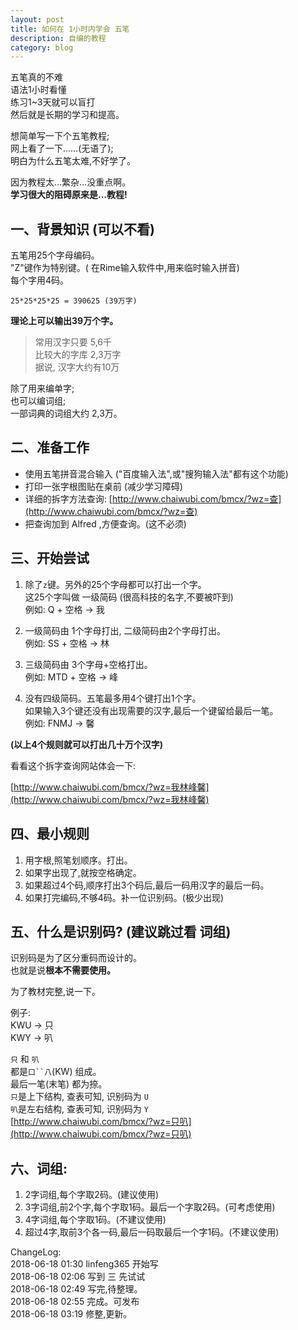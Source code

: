 ```yaml
---
layout: post
title: 如何在 1小时内学会 五笔
description: 自编的教程
category: blog
---
```



五笔真的不难  
语法1小时看懂    
练习1~3天就可以盲打  
然后就是长期的学习和提高。  

想简单写一下个五笔教程;   
网上看了一下……(无语了);    
明白为什么五笔太难,不好学了。    
  
因为教程太…繁杂…没重点啊。  
**学习很大的阻碍原来是…教程!**

## 一、背景知识 (可以不看)

五笔用25个字母编码。   
"Z"键作为特别键。( 在Rime输入软件中,用来临时输入拼音)  
每个字用4码。  

	25*25*25*25 = 390625 (39万字)

**理论上可以输出39万个字。**
>常用汉字只要 5,6千  
比较大的字库 2,3万字  
据说, 汉字大约有10万  

除了用来编单字;  
也可以编词组;  
一部词典的词组大约 2,3万。  



## 二、准备工作


* 使用五笔拼音混合输入 ("百度输入法",或"搜狗输入法"都有这个功能) 
* 打印一张字根图贴在桌前 (减少学习障碍)
* 详细的拆字方法查询: [http://www.chaiwubi.com/bmcx/?wz=查](http://www.chaiwubi.com/bmcx/?wz=查)
* 把查询加到 Alfred ,方便查询。(这不必须)




## 三、开始尝试

1. 除了`z`键。另外的25个字母都可以打出一个字。  
这25个字叫做 一级简码 (很高科技的名字,不要被吓到)    
例如: Q + 空格  ->  我  

2. 一级简码由 1个字母打出, 二级简码由2个字母打出。  
例如: SS + 空格 -> 林  

3. 三级简码由 3个字母+空格打出。  
例如: MTD + 空格 -> 峰  

4. 没有四级简码。五笔最多用4个键打出1个字。  
如果输入3个键还没有出现需要的汉字,最后一个键留给最后一笔。  
例如: FNMJ -> 馨  

**(以上4个规则就可以打出几十万个汉字)**

看看这个拆字查询网站体会一下:

[http://www.chaiwubi.com/bmcx/?wz=我林峰馨](http://www.chaiwubi.com/bmcx/?wz=我林峰馨)

<!--
![](media/wubi01.jpg)
-->


## 四、最小规则

1. 用字根,照笔划顺序。打出。
2. 如果字出现了,就按空格确定。
3. 如果超过4个码,顺序打出3个码后,最后一码用汉字的最后一码。
4. 如果打完编码,不够4码。补一位识别码。(极少出现)



## 五、什么是识别码? (建议跳过看 词组)

识别码是为了区分重码而设计的。  
也就是说**根本不需要使用。**  

为了教材完整,说一下。  

例子:  
KWU ->  只   
KWY -> 叭  

`只` 和 `叭`  
都是`口``八`(KW) 组成。  
最后一笔(末笔) 都为捺。  
`只`是上下结构, 查表可知, 识别码为 `U`  
`叭`是左右结构, 查表可知, 识别码为 `Y`  
[http://www.chaiwubi.com/bmcx/?wz=只叭](http://www.chaiwubi.com/bmcx/?wz=只叭)

<!--
![](media/wubi02.jpg)
-->

## 六、词组:
1. 2字词组,每个字取2码。(建议使用)  
2. 3字词组,前2个字,每个字取1码。最后一个字取2码。(可考虑使用)  
3. 4字词组,每个字取1码。(不建议使用)  
4. 超过4字,取前3个各一码,最后一码取最后一个字1码。(不建议使用)  




ChangeLog:  
2018-06-18 01:30 linfeng365 开始写  
2018-06-18 02:06 写到 三 先试试  
2018-06-18 02:49 写完,待整理。  
2018-06-18 02:55 完成。可发布  
2018-06-18 03:19 修整,更新。  